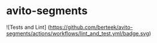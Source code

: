 # avito-segments

![Tests and Lint]
(https://github.com/berteek/avito-segments/actions/workflows/lint_and_test.yml/badge.svg)
